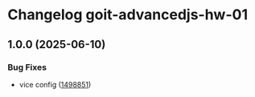 # Changelog goit-advancedjs-hw-01

## 1.0.0 (2025-06-10)

### Bug Fixes

- vice config
  ([1498851](https://gitlab.com/goit-uni/js-adv/goit-advancedjs-hw-01/commit/14988516d45477630bd58e5ea9661708f972563e))
